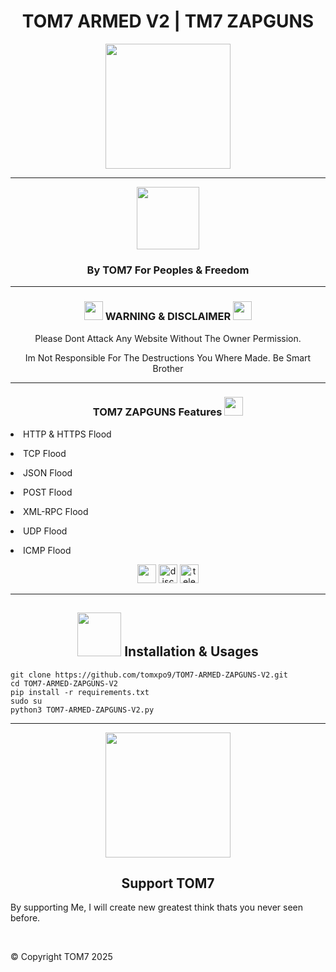 <h1 align="center" color="red">TOM7 ARMED V2 | TM7 ZAPGUNS</h1>
<p align="center"><img src="https://c.top4top.io/p_3591qau901.gif" width="200" height="200"></p>

---

<p align="center"><img src="https://c.top4top.io/p_3591ctfiv1.gif" height="100" width="100"></p>
<h3 align="center">By TOM7 For Peoples & Freedom</h3>

---

<div align="center">
   <h3 align="center"><img src="https://f.top4top.io/p_3591is0va1.gif" width="30" height="30"> WARNING & DISCLAIMER <img src="https://f.top4top.io/p_3591is0va1.gif" width="30" height="30"></h3>
   <p align="center">Please Dont Attack Any Website Without The Owner Permission.</p>
   <p align="center">Im Not Responsible For The Destructions You Where Made. Be Smart Brother</p>
</div>

---

<div align="center">
   <h3>TOM7 ZAPGUNS Features <img src="https://h.top4top.io/p_3591cryr31.gif" width="30" height="30"></h3>
   <p align="left"><li align="left"> HTTP & HTTPS Flood</li></p>
   <p align="left"><li align="left"> TCP Flood</li></p>
   <p align="left"><li align="left"> JSON Flood</li></p>
   <p align="left"><li align="left"> POST Flood</li></p>
   <p align="left"><li align="left"> XML-RPC Flood</li></p>
   <p align="left"><li align="left"> UDP Flood</li></p>
   <p align="left"><li align="left"> ICMP Flood</li></p>
</div>

<div align="center">
   <img src="https://icon-library.com/images/github-icon-vector/github-icon-vector-27.jpg" width="30" height="30"/>
   <img src="https://brandlogos.net/wp-content/uploads/2021/11/discord-logo.png"  width="30" height="30" alt="discord" />
   <img src="https://upload.wikimedia.org/wikipedia/commons/thumb/8/82/Telegram_logo.svg/2048px-Telegram_logo.svg.png" width="30" height="30" alt="telegram" />
</div>


[python3]: https://python.org 'Python3'

---

<h2 align="center"><img src="https://j.top4top.io/p_3591zhz0p1.gif" width="70" height="70"> Installation & Usages</h2>

```💻 shell command
git clone https://github.com/tomxpo9/TOM7-ARMED-ZAPGUNS-V2.git
cd TOM7-ARMED-ZAPGUNS-V2
pip install -r requirements.txt
sudo su
python3 TOM7-ARMED-ZAPGUNS-V2.py
```

---

<div align="center">
   <p align="center"><img src="https://i.top4top.io/p_3591fg50i1.gif" width="200" height="200"></p>
   <h2 align="center">Support TOM7</h2>
   <p align="left">
      By supporting Me, I will create new greatest think thats you never seen before.
   </p>
   <br>
   <p align="left">
      &copy; Copyright TOM7 2025
   </p>
</div>
